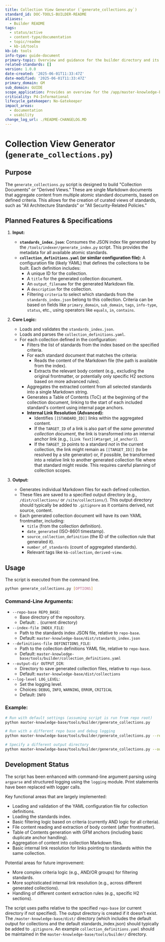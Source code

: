 ```yaml
---
title: Collection View Generator (`generate_collections.py`)
standard_id: DOC-TOOLS-BUILDER-README
aliases:
  - Builder README
tags:
  - status/active
  - content-type/documentation
  - topic/readme
  - kb-id/tools
kb-id: tools
info-type: guide-document
primary-topic: Overview and guidance for the builder directory and its contents.
related-standards: []
version: 1.0.0
date-created: '2025-06-01T11:33:47Z'
date-modified: '2025-06-01T11:33:47Z'
primary_domain: GM
sub_domain: GUIDE
scope_application: Provides an overview for the /app/master-knowledge-base/tools/builder/README.md.
criticality: P4-Informational
lifecycle_gatekeeper: No-Gatekeeper
impact_areas:
  - documentation
  - usability
change_log_url: ./README-CHANGELOG.MD
---
```


# Collection View Generator (`generate_collections.py`)

## Purpose

The `generate_collections.py` script is designed to build "Collection Documents" or "Derived Views." These are single Markdown documents that aggregate content from multiple atomic standard documents, based on defined criteria. This allows for the creation of curated views of standards, such as "All Architecture Standards" or "All Security-Related Policies."

## Planned Features & Specifications

1.  **Input:**
    *   **`standards_index.json`**: Consumes the JSON index file generated by the `/tools/indexer/generate_index.py` script. This provides the metadata for all available atomic standards.
    *   **`collection_definitions.yaml` (or similar configuration file):** A configuration file (likely YAML) that defines the collections to be built. Each definition includes:
        *   A unique ID for the collection.
        *   A `title` for the generated collection document.
        *   An `output_filename` for the generated Markdown file.
        *   A `description` for the collection.
        *   Filtering `criteria` to select which standards from the `standards_index.json` belong to this collection. Criteria can be based on fields like `primary_domain`, `sub_domain`, `tags`, `info-type`, `status`, etc., using operators like `equals`, `in`, `contains`.

2.  **Core Logic:**
    *   Loads and validates the `standards_index.json`.
    *   Loads and parses the `collection_definitions.yaml`.
    *   For each collection defined in the configuration:
        *   Filters the list of standards from the index based on the specified criteria.
        *   For each standard document that matches the criteria:
            *   Reads the content of the Markdown file (the path is available from the index).
            *   Extracts the relevant body content (e.g., excluding the original frontmatter, or potentially only specific H2 sections based on more advanced rules).
        *   Aggregates the extracted content from all selected standards into a single Markdown string.
        *   Generates a Table of Contents (ToC) at the beginning of the collection document, linking to the start of each included standard's content using internal page anchors.
        *   **Internal Link Resolution (Advanced):**
            *   Identifies `[[STANDARD_ID]]` links within the aggregated content.
            *   If the `TARGET_ID` of a link is also part of the *same generated collection document*, the link is transformed into an internal anchor link (e.g., `[Link Text](#target_id_anchor)`).
            *   If the `TARGET_ID` points to a standard *not* in the current collection, the link might remain as `[[TARGET_ID]]` (to be resolved by a site generator) or, if possible, be transformed into a relative link to another generated collection file where that standard might reside. This requires careful planning of collection scopes.

3.  **Output:**
    *   Generates individual Markdown files for each defined collection.
    *   These files are saved to a specified output directory (e.g., `/dist/collections/` or `/site/collections/`). This output directory should typically be added to `.gitignore` as it contains derived, not source, content.
    *   Each generated collection document will have its own YAML frontmatter, including:
        *   `title` (from the collection definition).
        *   `date_generated` (ISO-8601 timestamp).
        *   `source_collection_definition` (the ID of the collection rule that generated it).
        *   `number_of_standards` (count of aggregated standards).
        *   Relevant tags like `kb-collection`, `derived-view`.

## Usage

The script is executed from the command line.

```bash
python generate_collections.py [OPTIONS]
```

### Command-Line Arguments:

*   `--repo-base REPO_BASE`:
    *   Base directory of the repository.
    *   Default: `.` (current directory)
*   `--index-file INDEX_FILE`:
    *   Path to the standards index JSON file, relative to `repo-base`.
    *   Default: `master-knowledge-base/dist/standards_index.json`
*   `--definitions-file DEFINITIONS_FILE`:
    *   Path to the collection definitions YAML file, relative to `repo-base`.
    *   Default: `master-knowledge-base/tools/builder/collection_definitions.yaml`
*   `--output-dir OUTPUT_DIR`:
    *   Directory to save generated collection files, relative to `repo-base`.
    *   Default: `master-knowledge-base/dist/collections`
*   `--log-level LOG_LEVEL`:
    *   Set the logging level.
    *   Choices: `DEBUG`, `INFO`, `WARNING`, `ERROR`, `CRITICAL`
    *   Default: `INFO`

### Example:

```bash
# Run with default settings (assuming script is run from repo root)
python master-knowledge-base/tools/builder/generate_collections.py

# Run with a different repo base and debug logging
python master-knowledge-base/tools/builder/generate_collections.py --repo-base /path/to/your/repo --log-level DEBUG

# Specify a different output directory
python master-knowledge-base/tools/builder/generate_collections.py --output-dir master-knowledge-base/dist/custom_collections
```

## Development Status

The script has been enhanced with command-line argument parsing using `argparse` and structured logging using the `logging` module. Print statements have been replaced with logger calls.

Key functional areas that are largely implemented:
-   Loading and validation of the YAML configuration file for collection definitions.
-   Loading the standards index.
-   Basic filtering logic based on criteria (currently AND logic for all criteria).
-   File content reading and extraction of body content (after frontmatter).
-   Table of Contents generation with GFM anchors (including basic duplicate anchor handling).
-   Aggregation of content into collection Markdown files.
-   Basic internal link resolution for links pointing to standards within the same collection.

Potential areas for future improvement:
-   More complex criteria logic (e.g., AND/OR groups) for filtering standards.
-   More sophisticated internal link resolution (e.g., across different generated collections).
-   Handling of different content extraction rules (e.g., specific H2 sections).

The script uses paths relative to the specified `repo-base` (or current directory if not specified).
The output directory is created if it doesn't exist.
The `/master-knowledge-base/dist/` directory (which includes the default output for collections and the default standards_index.json) should typically be added to `.gitignore`.
An example `collection_definitions.yaml` should be maintained in the `master-knowledge-base/tools/builder/` directory.
